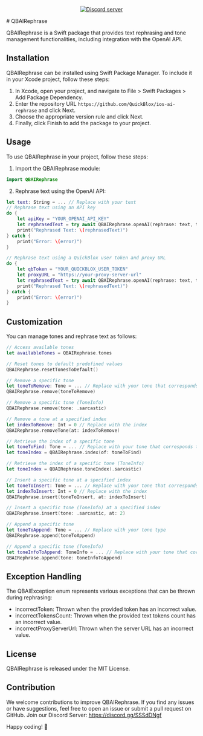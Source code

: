 <div align="center">

<p>
        <a href="https://discord.gg/SSSdDNgf"><img src="https://img.shields.io/discord/1042743094833065985?color=5865F2&logo=discord&logoColor=white&label=QuickBlox%20Discord%20server&style=for-the-badge" alt="Discord server" /></a>
</p>

</div>
# QBAIRephrase

QBAIRephrase is a Swift package that provides text rephrasing and tone management functionalities, including integration with the OpenAI API.

## Installation

QBAIRephrase can be installed using Swift Package Manager. To include it in your Xcode project, follow these steps:

1. In Xcode, open your project, and navigate to File > Swift Packages > Add Package Dependency.
2. Enter the repository URL `https://github.com/QuickBlox/ios-ai-rephrase` and click Next.
3. Choose the appropriate version rule and click Next.
4. Finally, click Finish to add the package to your project.

## Usage

To use QBAIRephrase in your project, follow these steps:

1. Import the QBAIRephrase module:

```swift
import QBAIRephrase
```

2. Rephrase text using the OpenAI API:

```swift
let text: String = ... // Replace with your text
// Rephrase text using an API key
do {
    let apiKey = "YOUR_OPENAI_API_KEY"
    let rephrasedText = try await QBAIRephrase.openAI(rephrase: text, tone: .empathetic, secret: apiKey)
    print("Rephrased Text: \(rephrasedText)")
} catch {
    print("Error: \(error)")
}

// Rephrase text using a QuickBlox user token and proxy URL
do {
    let qbToken = "YOUR_QUICKBLOX_USER_TOKEN"
    let proxyURL = "https://your-proxy-server-url"
    let rephrasedText = try await QBAIRephrase.openAI(rephrase: text, tone: .empathetic, qbToken: qbToken, proxy: proxyURL)
    print("Rephrased Text: \(rephrasedText)")
} catch {
    print("Error: \(error)")
}

```
## Customization

You can manage tones and rephrase text as follows:
```swift
// Access available tones
let availableTones = QBAIRephrase.tones

// Reset tones to default predefined values
QBAIRephrase.resetTonesToDefault()

// Remove a specific tone
let toneToRemove: Tone = ... // Replace with your tone that corresponds to the Tone protocol
QBAIRephrase.remove(toneToRemove)

// Remove a specific tone (ToneInfo)
QBAIRephrase.remove(tone: .sarcastic)

// Remove a tone at a specified index
let indexToRemove: Int = 0 // Replace with the index
QBAIRephrase.removeTone(at: indexToRemove)

// Retrieve the index of a specific tone
let toneToFind: Tone = ... // Replace with your tone that corresponds to the Tone protocol
let toneIndex = QBAIRephrase.index(of: toneToFind)

// Retrieve the index of a specific tone (ToneInfo)
let toneIndex = QBAIRephrase.toneIndex(.sarcastic)

// Insert a specific tone at a specified index
let toneToInsert: Tone = ... // Replace with your tone that corresponds to the Tone protocol
let indexToInsert: Int = 0 // Replace with the index
QBAIRephrase.insert(toneToInsert, at: indexToInsert)

// Insert a specific tone (ToneInfo) at a specified index
QBAIRephrase.insert(tone: .sarcastic, at: 2)

// Append a specific tone
let toneToAppend: Tone = ... // Replace with your tone type
QBAIRephrase.append(toneToAppend)

// Append a specific tone (ToneInfo)
let toneInfoToAppend: ToneInfo = ... // Replace with your tone that corresponds to the Tone protocol
QBAIRephrase.append(tone: toneInfoToAppend)
```
## Exception Handling

The QBAIException enum represents various exceptions that can be thrown during rephrasing:

- incorrectToken: Thrown when the provided token has an incorrect value.
- incorrectTokensCount: Thrown when the provided text tokens count has an incorrect value.
- incorrectProxyServerUrl: Thrown when the server URL has an incorrect value.

## License

QBAIRephrase is released under the MIT License.

## Contribution

We welcome contributions to improve QBAIRephrase. If you find any issues or have suggestions, feel free to open an issue or submit a pull request on GitHub.
Join our Discord Server: https://discord.gg/SSSdDNgf

Happy coding! 🚀
